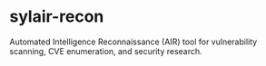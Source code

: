 # sylair-recon
Automated Intelligence Reconnaissance (AIR) tool for vulnerability scanning, CVE enumeration, and security research.
